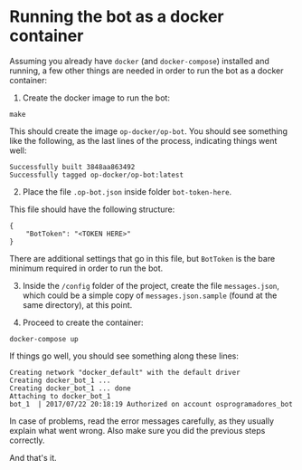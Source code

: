 # Running the bot as a docker container

Assuming you already have `docker` (and `docker-compose`) installed and running, a few other
things are needed in order to run the bot as a docker container:

1. Create the docker image to run the bot:
```
make
```

This should create the image `op-docker/op-bot`. You should see something like the following, as the last lines of the process, indicating things went well:

```
Successfully built 3848aa863492
Successfully tagged op-docker/op-bot:latest
```


2. Place the file `.op-bot.json` inside folder `bot-token-here`.

This file should have the following structure:

```
{
    "BotToken": "<TOKEN HERE>"
}
```
There are additional settings that go in this file, but `BotToken` is the bare minimum required in order to run the bot.


3. Inside the `/config` folder of the project, create the file `messages.json`, which could be a simple copy of `messages.json.sample` (found at the same directory), at this point.


4. Proceed to create the container:
```
docker-compose up
```

If things go well, you should see something along these lines:
```
Creating network "docker_default" with the default driver
Creating docker_bot_1 ...
Creating docker_bot_1 ... done
Attaching to docker_bot_1
bot_1  | 2017/07/22 20:18:19 Authorized on account osprogramadores_bot
```

In case of problems, read the error messages carefully, as they usually explain what went wrong. Also make sure you did the previous steps correctly.

And that's it.
